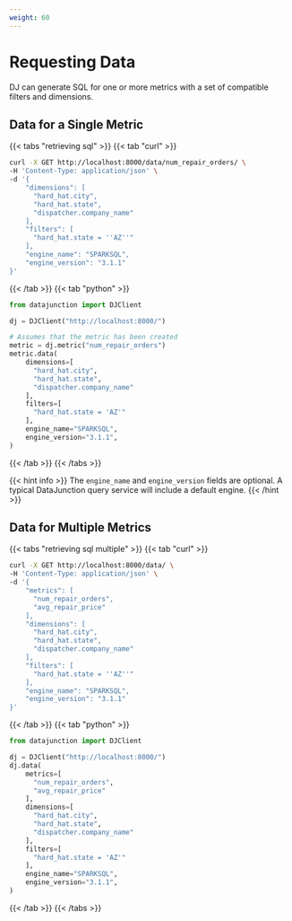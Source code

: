 ```yaml
---
weight: 60
---
```


# Requesting Data


DJ can generate SQL for one or more metrics with a set of compatible 
filters and dimensions.

## Data for a Single Metric

{{< tabs "retrieving sql" >}}
{{< tab "curl" >}}
```sh
curl -X GET http://localhost:8000/data/num_repair_orders/ \
-H 'Content-Type: application/json' \
-d '{
    "dimensions": [
      "hard_hat.city",
      "hard_hat.state",
      "dispatcher.company_name"
    ],
    "filters": [
      "hard_hat.state = ''AZ''"
    ],
    "engine_name": "SPARKSQL",
    "engine_version": "3.1.1"
}'
```
{{< /tab >}}
{{< tab "python" >}}

```py
from datajunction import DJClient

dj = DJClient("http://localhost:8000/")

# Assumes that the metric has been created
metric = dj.metric("num_repair_orders")
metric.data(
    dimensions=[
      "hard_hat.city",
      "hard_hat.state",
      "dispatcher.company_name"
    ],
    filters=[
      "hard_hat.state = 'AZ'"
    ],
    engine_name="SPARKSQL",
    engine_version="3.1.1",
)
```
{{< /tab >}}
{{< /tabs >}}

{{< hint info >}}
The `engine_name` and `engine_version` fields are optional. A typical DataJunction query service will include a default engine.
{{< /hint >}}

## Data for Multiple Metrics

{{< tabs "retrieving sql multiple" >}}
{{< tab "curl" >}}
```sh
curl -X GET http://localhost:8000/data/ \
-H 'Content-Type: application/json' \
-d '{
    "metrics": [
      "num_repair_orders",
      "avg_repair_price"
    ],
    "dimensions": [
      "hard_hat.city",
      "hard_hat.state",
      "dispatcher.company_name"
    ],
    "filters": [
      "hard_hat.state = ''AZ''"
    ],
    "engine_name": "SPARKSQL",
    "engine_version": "3.1.1"
}'
```
{{< /tab >}}
{{< tab "python" >}}

```py
from datajunction import DJClient

dj = DJClient("http://localhost:8000/")
dj.data(
    metrics=[
      "num_repair_orders",
      "avg_repair_price"
    ],
    dimensions=[
      "hard_hat.city",
      "hard_hat.state",
      "dispatcher.company_name"
    ],
    filters=[
      "hard_hat.state = 'AZ'"
    ],
    engine_name="SPARKSQL",
    engine_version="3.1.1",
)
```
{{< /tab >}}
{{< /tabs >}}
